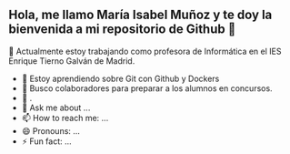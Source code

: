 ## Hola, me llamo María Isabel Muñoz y te doy la bienvenida a mi repositorio de Github 👋

 🔭 Actualmente estoy trabajando como profesora de Informática en el IES Enrique Tierno Galván de Madrid.
- 🌱 Estoy aprendiendo sobre Git con Github y Dockers
- 👯 Busco colaboradores para preparar a los alumnos en concursos.
- 🤔 .
- 💬 Ask me about ...
- 📫 How to reach me: ...
- 😄 Pronouns: ...
- ⚡ Fun fact: ...

